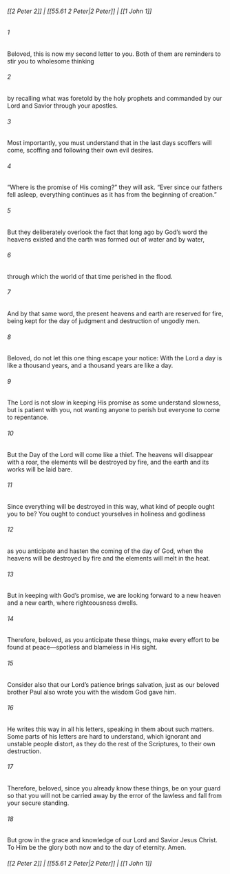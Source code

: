 
###### [[2 Peter 2]] | [[55.61 2 Peter|2 Peter]] | [[1 John 1]]

###### 1
Beloved, this is now my second letter to you. Both of them are reminders to stir you to wholesome thinking
###### 2
by recalling what was foretold by the holy prophets and commanded by our Lord and Savior through your apostles.
###### 3
Most importantly, you must understand that in the last days scoffers will come, scoffing and following their own evil desires.
###### 4
“Where is the promise of His coming?” they will ask. “Ever since our fathers fell asleep, everything continues as it has from the beginning of creation.”
###### 5
But they deliberately overlook the fact that long ago by God’s word the heavens existed and the earth was formed out of water and by water,
###### 6
through which the world of that time perished in the flood.
###### 7
And by that same word, the present heavens and earth are reserved for fire, being kept for the day of judgment and destruction of ungodly men.
###### 8
Beloved, do not let this one thing escape your notice: With the Lord a day is like a thousand years, and a thousand years are like a day.
###### 9
The Lord is not slow in keeping His promise as some understand slowness, but is patient with you, not wanting anyone to perish but everyone to come to repentance.
###### 10
But the Day of the Lord will come like a thief. The heavens will disappear with a roar, the elements will be destroyed by fire, and the earth and its works will be laid bare.
###### 11
Since everything will be destroyed in this way, what kind of people ought you to be? You ought to conduct yourselves in holiness and godliness
###### 12
as you anticipate and hasten the coming of the day of God, when the heavens will be destroyed by fire and the elements will melt in the heat.
###### 13
But in keeping with God’s promise, we are looking forward to a new heaven and a new earth, where righteousness dwells.
###### 14
Therefore, beloved, as you anticipate these things, make every effort to be found at peace—spotless and blameless in His sight.
###### 15
Consider also that our Lord’s patience brings salvation, just as our beloved brother Paul also wrote you with the wisdom God gave him.
###### 16
He writes this way in all his letters, speaking in them about such matters. Some parts of his letters are hard to understand, which ignorant and unstable people distort, as they do the rest of the Scriptures, to their own destruction.
###### 17
Therefore, beloved, since you already know these things, be on your guard so that you will not be carried away by the error of the lawless and fall from your secure standing.
###### 18
But grow in the grace and knowledge of our Lord and Savior Jesus Christ. To Him be the glory both now and to the day of eternity. Amen.

###### [[2 Peter 2]] | [[55.61 2 Peter|2 Peter]] | [[1 John 1]]
